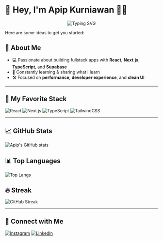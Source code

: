 # 👋 Hey, I'm **Apip Kurniawan** 👨‍💻

<div align="center">
  <img src="https://readme-typing-svg.herokuapp.com?font=Fira+Code&weight=500&pause=1000&color=61DAFB&center=true&vCenter=true&width=600&lines=Fullstack+Developer+%7C+Nextjs+Enthusiast;IT+Consultant" alt="Typing SVG" />
</div>

Here are some ideas to get you started:

## 🚀 About Me

- 💻 Passionate about building fullstack apps with **React**, **Next.js**, **TypeScript**, and **Supabase**
- 🧠 Constantly learning & sharing what I learn
- 🛠️ Focused on **performance**, **developer experience**, and **clean UI**

---

## 🧠 My Favorite Stack

![React](https://img.shields.io/badge/-React-61DAFB?style=for-the-badge&logo=react&logoColor=black)
![Next.js](https://img.shields.io/badge/-Next.js-000000?style=for-the-badge&logo=nextdotjs)
![TypeScript](https://img.shields.io/badge/-TypeScript-3178C6?style=for-the-badge&logo=typescript)
![TailwindCSS](https://img.shields.io/badge/-Tailwind-06B6D4?style=for-the-badge&logo=tailwindcss)

---

## 📈 GitHub Stats

![Apip's GitHub stats](https://github-readme-stats.vercel.app/api?username=apipkurniawan&show_icons=true&theme=radical)

## 📊 Top Languages

![Top Langs](https://github-readme-stats.vercel.app/api/top-langs/?username=apipkurniawan&layout=compact&theme=radical)

## 🔥 Streak

![GitHub Streak](https://streak-stats.demolab.com?user=apipkurniawan&theme=radical&hide_border=true)

---

## 🤝 Connect with Me

[![Instagram](https://img.shields.io/badge/-Instagram-E4405F?style=flat&logo=instagram&logoColor=white)](https://instagram.com/apip_kurniawan)
[![LinkedIn](https://img.shields.io/badge/-LinkedIn-0077B5?style=flat&logo=linkedin&logoColor=white)](https://www.linkedin.com/in/apip-kurniawan-b1b14b174)

